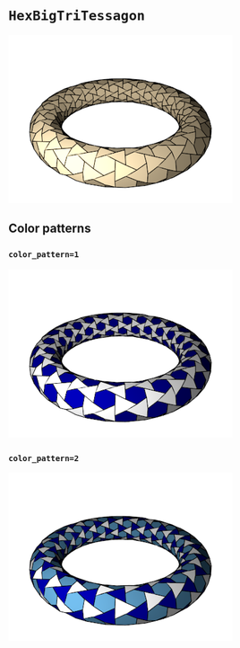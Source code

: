 # `HexBigTriTessagon`

![HexBigTriTessagon](../images/types/hex_big_tri_tessagon.png)

## Color patterns

### `color_pattern=1`

![HexBigTriTessagon color pattern 1](../images/types/hex_big_tri_tessagon_color1.png)

### `color_pattern=2`

![HexBigTriTessagon color pattern 2](../images/types/hex_big_tri_tessagon_color2.png)
